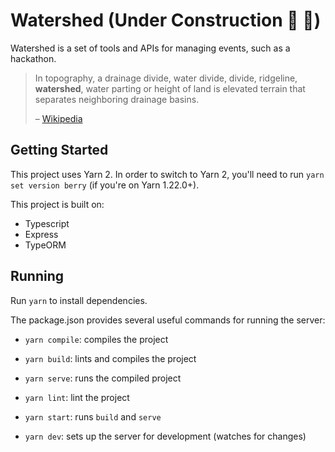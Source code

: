 # Watershed (Under Construction :construction: :construction_worker:)

Watershed is a set of tools and APIs for managing events, such as a hackathon.

> In topography, a drainage divide, water divide, divide, ridgeline, **watershed**, water parting or height of land is elevated terrain that separates neighboring drainage basins. 
>
> – [Wikipedia](https://en.wikipedia.org/wiki/Drainage_divide)

## Getting Started
This project uses Yarn 2. In order to switch to Yarn 2, you'll need to run `yarn set version berry` (if you're on Yarn 1.22.0+).

This project is built on:
* Typescript
* Express
* TypeORM

## Running
Run `yarn` to install dependencies.

The package.json provides several useful commands for running the server:

* `yarn compile`: compiles the project

* `yarn build`: lints and compiles the project

* `yarn serve`: runs the compiled project

* `yarn lint`: lint the project

* `yarn start`: runs `build` and `serve`

* `yarn dev`: sets up the server for development (watches for changes)
